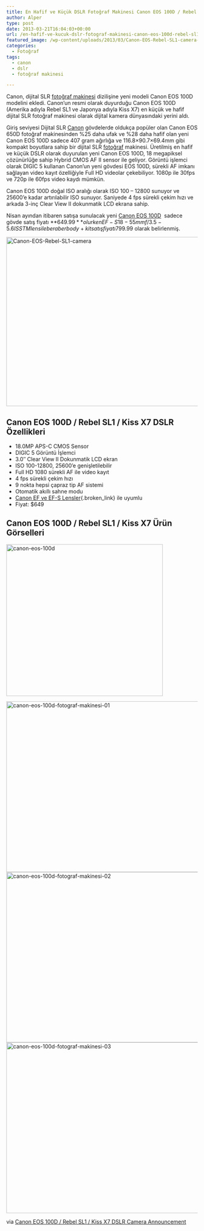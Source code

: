 ```yaml
---
title: En Hafif ve Küçük DSLR Fotoğraf Makinesi Canon EOS 100D / Rebel SL1 Duyuruldu
author: Alper
type: post
date: 2013-03-21T16:04:03+00:00
url: /en-hafif-ve-kucuk-dslr-fotograf-makinesi-canon-eos-100d-rebel-sl1-duyuruldu/
featured_image: /wp-content/uploads/2013/03/Canon-EOS-Rebel-SL1-camera-100x100.jpg
categories:
  - Fotoğraf
tags:
  - canon
  - dslr
  - fotoğraf makinesi

---
```

Canon, dijital SLR [fotoğraf makinesi][1] dizilişine yeni modeli Canon EOS 100D modelini ekledi. Canon&#8217;un resmi olarak duyurduğu Canon EOS 100D (Amerika adıyla Rebel SL1 ve Japonya adıyla Kiss X7) en küçük ve hafif dijital SLR fotoğraf makinesi olarak dijital kamera dünyasındaki yerini aldı.

Giriş seviyesi Dijital SLR [Canon][2] gövdelerde oldukça popüler olan Canon EOS 650D fotoğraf makinesinden %25 daha ufak ve %28 daha hafif olan yeni Canon EOS 100D sadece 407 gram ağırlığa ve 116.8&#215;90.7&#215;69.4mm gibi kompakt boyutlara sahip bir dijital SLR [fotoğraf][3] makinesi. Üretilmiş en hafif ve küçük DSLR olarak duyurulan yeni Canon EOS 100D, 18 megapiksel çözünürlüğe sahip Hybrid CMOS AF II sensor ile geliyor. Görüntü işlemci olarak DIGIC 5 kullanan Canon&#8217;un yeni gövdesi EOS 100D, sürekli AF imkanı sağlayan video kayıt özelliğiyle Full HD videolar çekebiliyor. 1080p ile 30fps ve 720p ile 60fps video kaydı mümkün.

Canon EOS 100D doğal ISO aralığı olarak ISO 100 &#8211; 12800 sunuyor ve 25600&#8217;e kadar artırılabilir ISO sunuyor. Saniyede 4 fps sürekli çekim hızı ve arkada 3-inç Clear View II dokunmatik LCD ekrana sahip.

Nisan ayından itibaren satışa sunulacak yeni [Canon EOS 100D][4]  sadece gövde satış fiyatı **$649.99** olurken EF-S 18-55mm f/3.5-5.6 IS STM lens ile beraber body + kit satış fiyatı $799.99 olarak belirlenmiş.

<img class="aligncenter size-full wp-image-13609" alt="Canon-EOS-Rebel-SL1-camera" src="https://www.murekkep.org/wp-content/uploads/2013/03/Canon-EOS-Rebel-SL1-camera.jpg" width="550" height="446" srcset="https://www.murekkep.org/wp-content/uploads/2013/03/Canon-EOS-Rebel-SL1-camera.jpg 550w, https://www.murekkep.org/wp-content/uploads/2013/03/Canon-EOS-Rebel-SL1-camera-400x324.jpg 400w, https://www.murekkep.org/wp-content/uploads/2013/03/Canon-EOS-Rebel-SL1-camera-50x40.jpg 50w, https://www.murekkep.org/wp-content/uploads/2013/03/Canon-EOS-Rebel-SL1-camera-123x100.jpg 123w, https://www.murekkep.org/wp-content/uploads/2013/03/Canon-EOS-Rebel-SL1-camera-246x200.jpg 246w, https://www.murekkep.org/wp-content/uploads/2013/03/Canon-EOS-Rebel-SL1-camera-376x305.jpg 376w" sizes="(max-width: 550px) 100vw, 550px" /> 

## Canon EOS 100D / Rebel SL1 / Kiss X7 DSLR Özellikleri

  * 18.0MP APS-C CMOS Sensor
  * DIGIC 5 Görüntü İşlemci
  * 3.0″ Clear View II Dokunmatik LCD ekran
  * ISO 100-12800, 25600&#8217;e genişletilebilir
  * Full HD 1080 sürekli AF ile video kayıt
  * 4 fps sürekli çekim hızı
  * 9 nokta hepsi çapraz tip AF sistemi
  * Otomatik akıllı sahne modu
  * [Canon EF ve EF-S Lensler][5]{.broken_link} ile uyumlu
  * Fiyat: $649

## Canon EOS 100D / Rebel SL1 / Kiss X7 Ürün Görselleri

<img class="aligncenter size-full wp-image-13608" alt="canon-eos-100d" src="https://www.murekkep.org/wp-content/uploads/2013/03/canon-eos-100d.jpg" width="412" height="400" srcset="https://www.murekkep.org/wp-content/uploads/2013/03/canon-eos-100d.jpg 412w, https://www.murekkep.org/wp-content/uploads/2013/03/canon-eos-100d-400x388.jpg 400w, https://www.murekkep.org/wp-content/uploads/2013/03/canon-eos-100d-50x48.jpg 50w, https://www.murekkep.org/wp-content/uploads/2013/03/canon-eos-100d-103x100.jpg 103w, https://www.murekkep.org/wp-content/uploads/2013/03/canon-eos-100d-206x200.jpg 206w, https://www.murekkep.org/wp-content/uploads/2013/03/canon-eos-100d-314x305.jpg 314w" sizes="(max-width: 412px) 100vw, 412px" /> 

<img class="aligncenter size-full wp-image-13610" alt="canon-eos-100d-fotograf-makinesi-01" src="https://www.murekkep.org/wp-content/uploads/2013/03/canon-eos-100d-fotograf-makinesi-01.jpg" width="600" height="450" srcset="https://www.murekkep.org/wp-content/uploads/2013/03/canon-eos-100d-fotograf-makinesi-01.jpg 600w, https://www.murekkep.org/wp-content/uploads/2013/03/canon-eos-100d-fotograf-makinesi-01-400x300.jpg 400w, https://www.murekkep.org/wp-content/uploads/2013/03/canon-eos-100d-fotograf-makinesi-01-50x37.jpg 50w, https://www.murekkep.org/wp-content/uploads/2013/03/canon-eos-100d-fotograf-makinesi-01-125x93.jpg 125w, https://www.murekkep.org/wp-content/uploads/2013/03/canon-eos-100d-fotograf-makinesi-01-266x200.jpg 266w, https://www.murekkep.org/wp-content/uploads/2013/03/canon-eos-100d-fotograf-makinesi-01-406x305.jpg 406w" sizes="(max-width: 600px) 100vw, 600px" /><img class="aligncenter size-full wp-image-13611" alt="canon-eos-100d-fotograf-makinesi-02" src="https://www.murekkep.org/wp-content/uploads/2013/03/canon-eos-100d-fotograf-makinesi-02.jpg" width="600" height="449" srcset="https://www.murekkep.org/wp-content/uploads/2013/03/canon-eos-100d-fotograf-makinesi-02.jpg 600w, https://www.murekkep.org/wp-content/uploads/2013/03/canon-eos-100d-fotograf-makinesi-02-400x299.jpg 400w, https://www.murekkep.org/wp-content/uploads/2013/03/canon-eos-100d-fotograf-makinesi-02-50x37.jpg 50w, https://www.murekkep.org/wp-content/uploads/2013/03/canon-eos-100d-fotograf-makinesi-02-125x93.jpg 125w, https://www.murekkep.org/wp-content/uploads/2013/03/canon-eos-100d-fotograf-makinesi-02-267x200.jpg 267w, https://www.murekkep.org/wp-content/uploads/2013/03/canon-eos-100d-fotograf-makinesi-02-407x305.jpg 407w" sizes="(max-width: 600px) 100vw, 600px" /><img class="aligncenter size-full wp-image-13612" alt="canon-eos-100d-fotograf-makinesi-03" src="https://www.murekkep.org/wp-content/uploads/2013/03/canon-eos-100d-fotograf-makinesi-03.jpg" width="600" height="450" srcset="https://www.murekkep.org/wp-content/uploads/2013/03/canon-eos-100d-fotograf-makinesi-03.jpg 600w, https://www.murekkep.org/wp-content/uploads/2013/03/canon-eos-100d-fotograf-makinesi-03-400x300.jpg 400w, https://www.murekkep.org/wp-content/uploads/2013/03/canon-eos-100d-fotograf-makinesi-03-50x37.jpg 50w, https://www.murekkep.org/wp-content/uploads/2013/03/canon-eos-100d-fotograf-makinesi-03-125x93.jpg 125w, https://www.murekkep.org/wp-content/uploads/2013/03/canon-eos-100d-fotograf-makinesi-03-266x200.jpg 266w, https://www.murekkep.org/wp-content/uploads/2013/03/canon-eos-100d-fotograf-makinesi-03-406x305.jpg 406w" sizes="(max-width: 600px) 100vw, 600px" /> 

via <a title="Canon EOS 100D / Rebel SL1 / Kiss X7 DSLR Camera Announcement" href="http://www.dailycameranews.com/2013/03/canon-eos-100d-rebel-sl1-kiss-x7-dslr-camera-announcement/" rel="external dofollow">Canon EOS 100D / Rebel SL1 / Kiss X7 DSLR Camera Announcement</a>

 [1]: https://www.murekkep.org/kamera "fotoğraf makinesi"
 [2]: https://www.murekkep.org/kamera/canon/ "canon"
 [3]: https://www.murekkep.org/fotograf "fotoğraf"
 [4]: https://www.murekkep.org/kamera/canon/eos-100d "canon eos 100d"
 [5]: https://www.murekkep.org/canonun-en-iyi-5-lensi-en-populer-canon-objektifler-11427 "canon en iyi lensler"